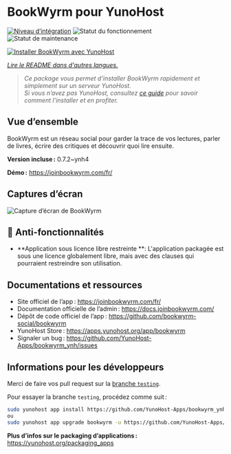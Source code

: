<!--
Nota bene : ce README est automatiquement généré par <https://github.com/YunoHost/apps/tree/master/tools/readme_generator>
Il NE doit PAS être modifié à la main.
-->

# BookWyrm pour YunoHost

[![Niveau d’intégration](https://apps.yunohost.org/badge/integration/bookwyrm)](https://ci-apps.yunohost.org/ci/apps/bookwyrm/)
![Statut du fonctionnement](https://apps.yunohost.org/badge/state/bookwyrm)
![Statut de maintenance](https://apps.yunohost.org/badge/maintained/bookwyrm)

[![Installer BookWyrm avec YunoHost](https://install-app.yunohost.org/install-with-yunohost.svg)](https://install-app.yunohost.org/?app=bookwyrm)

*[Lire le README dans d'autres langues.](./ALL_README.md)*

> *Ce package vous permet d’installer BookWyrm rapidement et simplement sur un serveur YunoHost.*  
> *Si vous n’avez pas YunoHost, consultez [ce guide](https://yunohost.org/install) pour savoir comment l’installer et en profiter.*

## Vue d’ensemble

BookWyrm est un réseau social pour garder la trace de vos lectures, parler de livres, écrire des critiques et découvrir quoi lire ensuite.


**Version incluse :** 0.7.2~ynh4

**Démo :** <https://joinbookwyrm.com/fr/>

## Captures d’écran

![Capture d’écran de BookWyrm](./doc/screenshots/screenshot-bookwyrm.jpg)

## :red_circle: Anti-fonctionnalités

- **Application sous licence libre restreinte **: L'application packagée est sous une licence globalement libre, mais avec des clauses qui pourraient restreindre son utilisation.

## Documentations et ressources

- Site officiel de l’app : <https://joinbookwyrm.com/fr/>
- Documentation officielle de l’admin : <https://docs.joinbookwyrm.com/>
- Dépôt de code officiel de l’app : <https://github.com/bookwyrm-social/bookwyrm>
- YunoHost Store : <https://apps.yunohost.org/app/bookwyrm>
- Signaler un bug : <https://github.com/YunoHost-Apps/bookwyrm_ynh/issues>

## Informations pour les développeurs

Merci de faire vos pull request sur la [branche `testing`](https://github.com/YunoHost-Apps/bookwyrm_ynh/tree/testing).

Pour essayer la branche `testing`, procédez comme suit :

```bash
sudo yunohost app install https://github.com/YunoHost-Apps/bookwyrm_ynh/tree/testing --debug
ou
sudo yunohost app upgrade bookwyrm -u https://github.com/YunoHost-Apps/bookwyrm_ynh/tree/testing --debug
```

**Plus d’infos sur le packaging d’applications :** <https://yunohost.org/packaging_apps>
